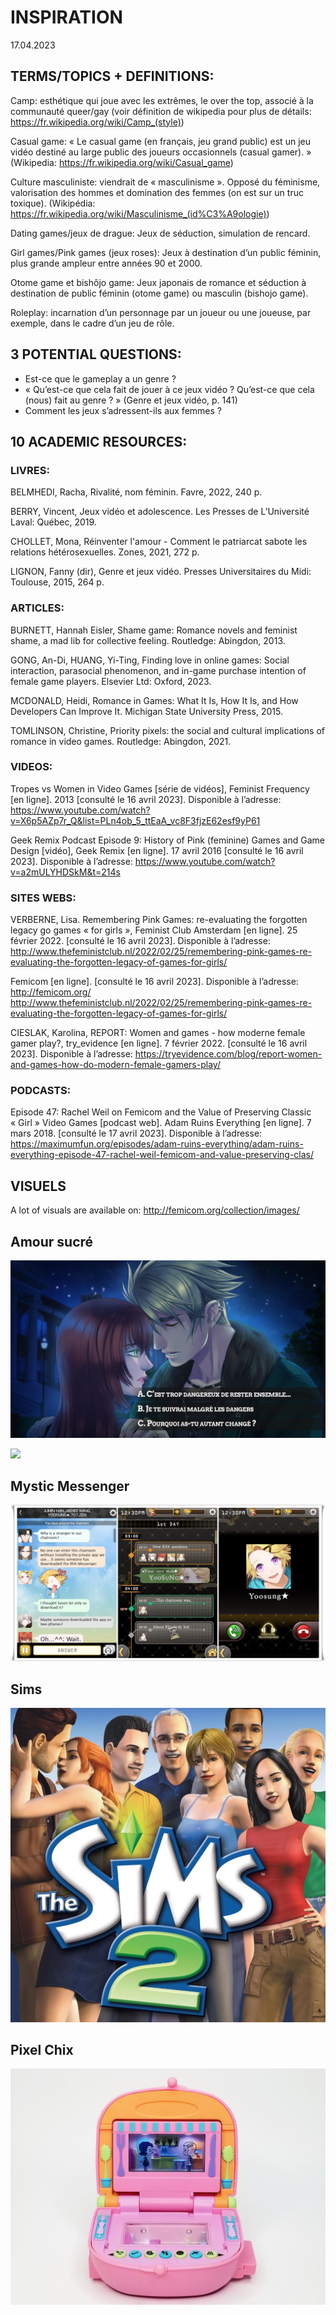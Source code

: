 # INSPIRATION

17.04.2023

## TERMS/TOPICS + DEFINITIONS:

Camp: esthétique qui joue avec les extrêmes, le over the top, associé à la communauté queer/gay (voir définition de wikipedia pour plus de détails: https://fr.wikipedia.org/wiki/Camp_(style))

Casual game: « Le casual game (en français, jeu grand public) est un jeu vidéo destiné au large public des joueurs occasionnels (casual gamer). » (Wikipedia: https://fr.wikipedia.org/wiki/Casual_game)

Culture masculiniste: viendrait de « masculinisme ». Opposé du féminisme, valorisation des hommes et domination des femmes (on est sur un truc toxique). (Wikipédia: https://fr.wikipedia.org/wiki/Masculinisme_(id%C3%A9ologie))

Dating games/jeux de drague: Jeux de séduction, simulation de rencard.

Girl games/Pink games (jeux roses): Jeux à destination d’un public féminin, plus grande ampleur entre années 90 et 2000.

Otome game et bishôjo game: Jeux japonais de romance et séduction à destination de public féminin (otome game) ou masculin (bishojo game).

Roleplay: incarnation d’un personnage par un joueur ou une joueuse, par exemple, dans le cadre d’un jeu de rôle.

## 3 POTENTIAL QUESTIONS:

- Est-ce que le gameplay a un genre ?
- « Qu’est-ce que cela fait de jouer à ce jeux vidéo ? Qu’est-ce que cela (nous) fait au genre ? » (Genre et jeux vidéo, p. 141)
- Comment les jeux s’adressent-ils aux femmes ?

## 10 ACADEMIC RESOURCES:

### LIVRES:

BELMHEDI, Racha, Rivalité, nom féminin. Favre, 2022, 240 p.

BERRY, Vincent, Jeux vidéo et adolescence. Les Presses de L’Université Laval: Québec, 2019.

CHOLLET, Mona, Réinventer l'amour - Comment le patriarcat sabote les relations hétérosexuelles. Zones, 2021, 272 p.

LIGNON, Fanny (dir), Genre et jeux vidéo. Presses Universitaires du Midi: Toulouse, 2015, 264 p.

### ARTICLES:

BURNETT, Hannah Eisler, Shame game: Romance novels and feminist shame, a mad lib for collective feeling. Routledge: Abingdon, 2013.

GONG, An-Di, HUANG, Yi-Ting, Finding love in online games: Social interaction, parasocial phenomenon, and in-game purchase intention of female game players. Elsevier Ltd: Oxford, 2023.

MCDONALD, Heidi, Romance in Games: What It Is, How It Is, and How Developers Can Improve It. Michigan State University Press, 2015.

TOMLINSON, Christine, Priority pixels: the social and cultural implications of romance in video games. Routledge: Abingdon, 2021.

### VIDEOS:

Tropes vs Women in Video Games [série de vidéos], Feminist Frequency [en ligne]. 2013 [consulté le 16 avril 2023]. Disponible à l’adresse: https://www.youtube.com/watch?v=X6p5AZp7r_Q&list=PLn4ob_5_ttEaA_vc8F3fjzE62esf9yP61

Geek Remix Podcast Episode 9: History of Pink (feminine) Games and Game Design [vidéo], Geek Remix [en ligne]. 17 avril 2016 [consulté le 16 avril 2023]. Disponible à l’adresse: https://www.youtube.com/watch?v=a2mULYHDSkM&t=214s

### SITES WEBS:

VERBERNE, Lisa. Remembering Pink Games: re-evaluating the forgotten legacy go games « for girls », Feminist Club Amsterdam [en ligne]. 25 février 2022. [consulté le 16 avril 2023]. Disponible à l’adresse: http://www.thefeministclub.nl/2022/02/25/remembering-pink-games-re-evaluating-the-forgotten-legacy-of-games-for-girls/

Femicom [en ligne]. [consulté le 16 avril 2023]. Disponible à l’adresse: http://femicom.org/
http://www.thefeministclub.nl/2022/02/25/remembering-pink-games-re-evaluating-the-forgotten-legacy-of-games-for-girls/

CIESLAK, Karolina, REPORT: Women and games - how moderne female gamer play?, try_evidence [en ligne]. 7 février 2022. [consulté le 16 avril 2023]. Disponible à l’adresse: https://tryevidence.com/blog/report-women-and-games-how-do-modern-female-gamers-play/

### PODCASTS:

Episode 47: Rachel Weil on Femicom and the Value of Preserving Classic « Girl » Video Games [podcast web]. Adam Ruins Everything [en ligne]. 7 mars 2018. [consulté le 17 avril 2023]. Disponible à l’adresse: https://maximumfun.org/episodes/adam-ruins-everything/adam-ruins-everything-episode-47-rachel-weil-femicom-and-value-preserving-clas/

## VISUELS

A lot of visuals are available on: http://femicom.org/collection/images/

## Amour sucré

![](inspiration-leonie-images.md/amoursucre1.jpeg)

![](inspiration-leonie-images.md/amoursucr%C3%A92.webp)

## Mystic Messenger

![](inspiration-leonie-images.md/Mystic-Messenger-Screenshots.jpg)

## Sims

![](inspiration-leonie-images.md/sims_2.jpg)

## Pixel Chix

![](inspiration-leonie-images.md/pixelchix.jpg)

